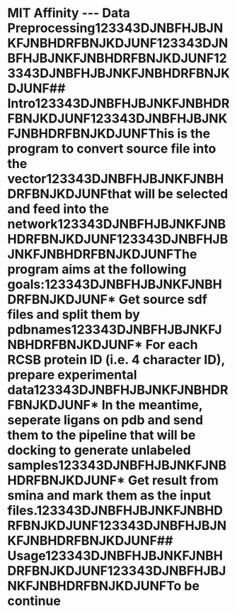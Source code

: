 # MIT Affinity --- Data Preprocessing123343DJNBFHJBJNKFJNBHDRFBNJKDJUNF123343DJNBFHJBJNKFJNBHDRFBNJKDJUNF123343DJNBFHJBJNKFJNBHDRFBNJKDJUNF## Intro123343DJNBFHJBJNKFJNBHDRFBNJKDJUNF123343DJNBFHJBJNKFJNBHDRFBNJKDJUNFThis is the program to convert source file into the vector123343DJNBFHJBJNKFJNBHDRFBNJKDJUNFthat will be selected and feed into the network123343DJNBFHJBJNKFJNBHDRFBNJKDJUNF123343DJNBFHJBJNKFJNBHDRFBNJKDJUNFThe program aims at the following goals:123343DJNBFHJBJNKFJNBHDRFBNJKDJUNF*   Get source sdf files and split them by pdbnames123343DJNBFHJBJNKFJNBHDRFBNJKDJUNF*   For each RCSB protein ID (i.e. 4 character ID), prepare experimental data123343DJNBFHJBJNKFJNBHDRFBNJKDJUNF*   In the meantime, seperate ligans on pdb and send them to the pipeline that will be docking to generate unlabeled samples123343DJNBFHJBJNKFJNBHDRFBNJKDJUNF*   Get result from smina and mark them as the input files.123343DJNBFHJBJNKFJNBHDRFBNJKDJUNF123343DJNBFHJBJNKFJNBHDRFBNJKDJUNF## Usage123343DJNBFHJBJNKFJNBHDRFBNJKDJUNF123343DJNBFHJBJNKFJNBHDRFBNJKDJUNFTo be continue